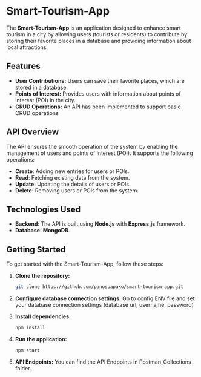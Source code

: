 # Smart-Tourism-App

The **Smart-Tourism-App** is an application designed to enhance smart tourism in a city by allowing users (tourists or residents) to contribute by storing their favorite places in a database and providing information about local attractions.

## Features

- **User Contributions:** Users can save their favorite places, which are stored in a database. 
- **Points of Interest:** Provides users with information about points of interest (POI) in the city.
- **CRUD Operations:** An API has been implemented to support basic CRUD operations

## API Overview

The API ensures the smooth operation of the system by enabling the management of users and points of interest (POI). It supports the following operations:

- **Create**: Adding new entries for users or POIs.
- **Read**: Fetching existing data from the system.
- **Update**: Updating the details of users or POIs.
- **Delete**: Removing users or POIs from the system.

## Technologies Used

- **Backend**: The API is built using **Node.js** with **Express.js** framework.
- **Database**: **MongoDB**.

## Getting Started

To get started with the Smart-Tourism-App, follow these steps:

1. **Clone the repository:**
   ```bash
   git clone https://github.com/panospapako/smart-tourism-app.git

2. **Configure database connection settings:**
   Go to config.ENV file and set your database connection settings (database url, username, password)

3. **Install dependencies:**
   ```bash
   npm install

4. **Run the application:**
   ```bash
   npm start

5. **API Endpoints:**
   You can find the API Endpoints in Postman_Collections folder.
   
